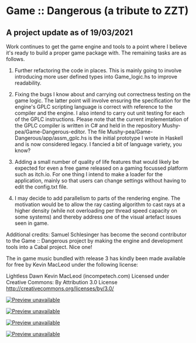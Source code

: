 # Game :: Dangerous (a tribute to ZZT)

## A project update as of 19/03/2021

Work continues to get the game engine and tools to a point where I believe it's ready to build a proper game package with.  The remaining tasks
are as follows.

1.  Further refactoring the code in places.  This is mainly going to involve introducing more user defined types into Game_logic.hs to
improve readability.

2.  Fixing the bugs I know about and carrying out correctness testing on the game logic.  The latter point will involve ensuring the 
specification for the engine's GPLC scripting language is correct with reference to the compiler and the engine.  I also intend to carry
out unit testing for each of the GPLC instructions.  Please note that the current implementation of the GPLC compiler is written in C# and
held in the repository Mushy-pea/Game-Dangerous-editor.  The file Mushy-pea/Game-Dangerous/app/assm_gplc.hs is the initial prototype I 
wrote in Haskell and is now considered legacy.  I fancied a bit of language variety, you know?

3.  Adding a small number of quality of life features that would likely be expected for even a free game released on a gaming focussed
platform such as itch.io.  For one thing I intend to make a loader for the application, mainly so that users can change settings without
having to edit the config.txt file.

4.  I may decide to add parallelism to parts of the rendering engine.  The motivation would be to allow the ray casting algorithm to cast
rays at a higher density (while not overloading per thread speed capacity on some systems) and thereby address one of the visual artefact 
issues seen in game.

Additional credits: Samuel Schlesinger has become the second contributor to the Game :: Dangerous project by making the engine and
development tools into a Cabal project.  Nice one!

The in game music bundled with release 3 has kindly been made available for free by Kevin MacLeod under the following license:

Lightless Dawn Kevin MacLeod (incompetech.com)
Licensed under Creative Commons: By Attribution 3.0 License
http://creativecommons.org/licenses/by/3.0/

[![Preview unavailable](https://img.youtube.com/vi/gBaIU4U6eQs/default.jpg)](https://youtu.be/gBaIU4U6eQs)

[![Preview unavailable](https://img.youtube.com/vi/oHMakxQZjlk/default.jpg)](https://youtu.be/oHMakxQZjlk)

[![Preview unavailable](https://img.youtube.com/vi/4Y2er6WZ5qs/default.jpg)](https://youtu.be/4Y2er6WZ5qs)

[![Preview unavailable](https://img.youtube.com/vi/8HuMVTjA138/default.jpg)](https://youtu.be/8HuMVTjA138)


